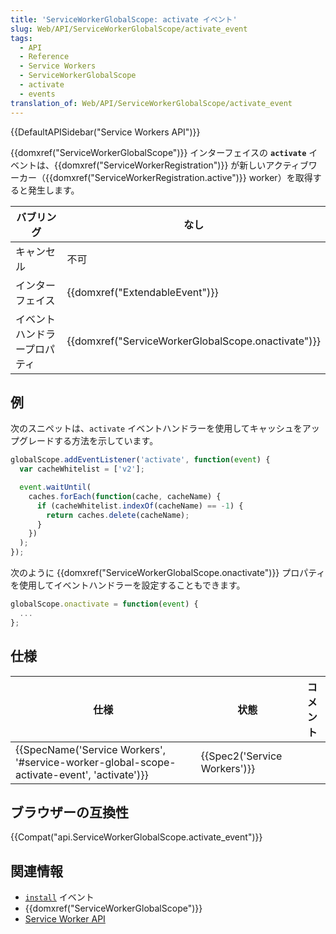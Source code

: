 ```yaml
---
title: 'ServiceWorkerGlobalScope: activate イベント'
slug: Web/API/ServiceWorkerGlobalScope/activate_event
tags:
  - API
  - Reference
  - Service Workers
  - ServiceWorkerGlobalScope
  - activate
  - events
translation_of: Web/API/ServiceWorkerGlobalScope/activate_event
---
```

{{DefaultAPISidebar("Service Workers API")}}

{{domxref("ServiceWorkerGlobalScope")}} インターフェイスの **`activate`** イベントは、{{domxref("ServiceWorkerRegistration")}} が新しいアクティブワーカー（{{domxref("ServiceWorkerRegistration.active")}} worker）を取得すると発生します。

| バブリング                   | なし                                                                 |
| ---------------------------- | -------------------------------------------------------------------- |
| キャンセル                   | 不可                                                                 |
| インターフェイス             | {{domxref("ExtendableEvent")}}                             |
| イベントハンドラープロパティ | {{domxref("ServiceWorkerGlobalScope.onactivate")}} |

## 例

次のスニペットは、`activate` イベントハンドラーを使用してキャッシュをアップグレードする方法を示しています。

```js
globalScope.addEventListener('activate', function(event) {
  var cacheWhitelist = ['v2'];

  event.waitUntil(
    caches.forEach(function(cache, cacheName) {
      if (cacheWhitelist.indexOf(cacheName) == -1) {
        return caches.delete(cacheName);
      }
    })
  );
});
```

次のように {{domxref("ServiceWorkerGlobalScope.onactivate")}} プロパティを使用してイベントハンドラーを設定することもできます。

```js
globalScope.onactivate = function(event) {
  ...
};
```

## 仕様

| 仕様                                                                                                                     | 状態                                 | コメント |
| ------------------------------------------------------------------------------------------------------------------------ | ------------------------------------ | -------- |
| {{SpecName('Service Workers', '#service-worker-global-scope-activate-event', 'activate')}} | {{Spec2('Service Workers')}} |          |

## ブラウザーの互換性

{{Compat("api.ServiceWorkerGlobalScope.activate_event")}}

## 関連情報

- [`install`](/ja/docs/Web/API/ServiceWorkerGlobalScope/install) イベント
- {{domxref("ServiceWorkerGlobalScope")}}
- [Service Worker API](/ja/docs/Web/API/Service_Worker_API)
